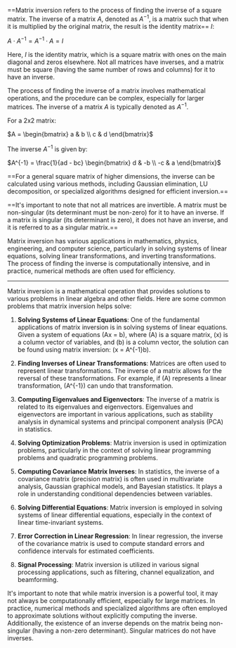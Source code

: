==Matrix inversion refers to the process of finding the inverse of a square matrix. The inverse of a matrix $A$, denoted as $A^{-1}$, is a matrix such that when it is multiplied by the original matrix, the result is the identity matrix== $I$:

$A \cdot A^{-1} = A^{-1} \cdot A = I$

Here, $I$ is the identity matrix, which is a square matrix with ones on the main diagonal and zeros elsewhere. Not all matrices have inverses, and a matrix must be square (having the same number of rows and columns) for it to have an inverse.

The process of finding the inverse of a matrix involves mathematical operations, and the procedure can be complex, especially for larger matrices. The inverse of a matrix $A$ is typically denoted as $A^{-1}$.

For a 2x2 matrix:

$A = \begin{bmatrix} a & b \\ c & d \end{bmatrix}$

The inverse $A^{-1}$ is given by:

$A^{-1} = \frac{1}{ad - bc} \begin{bmatrix} d & -b \\ -c & a \end{bmatrix}$

==For a general square matrix of higher dimensions, the inverse can be calculated using various methods, including Gaussian elimination, LU decomposition, or specialized algorithms designed for efficient inversion.==

==It's important to note that not all matrices are invertible. A matrix must be non-singular (its determinant must be non-zero) for it to have an inverse. If a matrix is singular (its determinant is zero), it does not have an inverse, and it is referred to as a singular matrix.==

Matrix inversion has various applications in mathematics, physics, engineering, and computer science, particularly in solving systems of linear equations, solving linear transformations, and inverting transformations. The process of finding the inverse is computationally intensive, and in practice, numerical methods are often used for efficiency.

---

Matrix inversion is a mathematical operation that provides solutions to various problems in linear algebra and other fields. Here are some common problems that matrix inversion helps solve:

1. **Solving Systems of Linear Equations**: One of the fundamental applications of matrix inversion is in solving systems of linear equations. Given a system of equations \(Ax = b\), where \(A\) is a square matrix, \(x\) is a column vector of variables, and \(b\) is a column vector, the solution can be found using matrix inversion: \(x = A^{-1}b\).

2. **Finding Inverses of Linear Transformations**: Matrices are often used to represent linear transformations. The inverse of a matrix allows for the reversal of these transformations. For example, if \(A\) represents a linear transformation, \(A^{-1}\) can undo that transformation.

3. **Computing Eigenvalues and Eigenvectors**: The inverse of a matrix is related to its eigenvalues and eigenvectors. Eigenvalues and eigenvectors are important in various applications, such as stability analysis in dynamical systems and principal component analysis (PCA) in statistics.

4. **Solving Optimization Problems**: Matrix inversion is used in optimization problems, particularly in the context of solving linear programming problems and quadratic programming problems.

5. **Computing Covariance Matrix Inverses**: In statistics, the inverse of a covariance matrix (precision matrix) is often used in multivariate analysis, Gaussian graphical models, and Bayesian statistics. It plays a role in understanding conditional dependencies between variables.

6. **Solving Differential Equations**: Matrix inversion is employed in solving systems of linear differential equations, especially in the context of linear time-invariant systems.

7. **Error Correction in Linear Regression**: In linear regression, the inverse of the covariance matrix is used to compute standard errors and confidence intervals for estimated coefficients.

8. **Signal Processing**: Matrix inversion is utilized in various signal processing applications, such as filtering, channel equalization, and beamforming.

It's important to note that while matrix inversion is a powerful tool, it may not always be computationally efficient, especially for large matrices. In practice, numerical methods and specialized algorithms are often employed to approximate solutions without explicitly computing the inverse. Additionally, the existence of an inverse depends on the matrix being non-singular (having a non-zero determinant). Singular matrices do not have inverses.